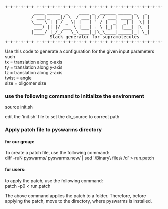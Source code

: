 <pre>
+-+-+-+-+-+ +-+-+-+-+-+-+-+-+-+ +-+-+-+ +-+-+-+-+-+-+-+-+-+-+-+-+-+-+
           ____ _____  _    ____ _  ______ _____ _   _
          / ___|_   _|/ \  / ___| |/ / ___| ____| \ | |
          \___ \ | | / _ \| |   | ' / |  _|  _| |  \| |
           ___) || |/ ___ \ |___| . \ |_| | |___| |\  |
          |____/ |_/_/   \_\____|_|\_\____|_____|_| \_|
                 Stack generator for supramolecules
+-+-+-+-+-+ +-+-+-+-+-+-+-+-+-+ +-+-+-+ +-+-+-+-+-+-+-+-+-+-+-+-+-+-+
</pre>

Use this code to generate a configuration for the given input parameters such <br />
tx = translation along x-axis <br />
ty = translation along y-axis <br />
tz = translation along z-axis <br />
twist = angle <br />
size = oligomer size 

### use the following command to initialize the environment 

source init.sh 

edit the 'init.sh' file to set the dir_source to correct path  


### Apply patch file to pyswarms directory 

#### for our group: 
To create a patch file, use the following command:  
diff -ruN pyswarms/ pyswarms.new/ | sed '/Binary\ files\ /d'   > run.patch

#### for users: 
to apply the patch, use the following command:  
patch -p0 < run.patch 

The above command applies the patch to a folder. Therefore, before applying the patch, move to the directory, where
pyswarms is installed. 





